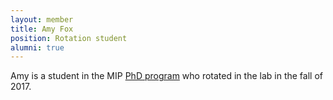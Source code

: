 ```yaml
---
layout: member
title: Amy Fox
position: Rotation student 
alumni: true
---
```


Amy is a student in the MIP [PhD program](http://csu-cvmbs.colostate.edu/academics/mip/graduate/Pages/Microbiology-MS-and-PhD-Program.aspx) who rotated in the lab in the fall of 2017.
